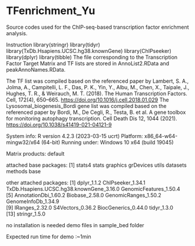 # TFenrichment_Yu
Source codes used for the ChIP-seq-based transcription factor enrichment analysis.

Instruction
library(stringr)
library(tidyr)
library(TxDb.Hsapiens.UCSC.hg38.knownGene)
library(ChIPseeker)
library(dplyr)
library(tibble)
The file corresponding to the Transcription Factor Target Matrix and TF lists are stored in AnnoList2.RData and peakAnnoNames.RData.


The TF list was compiled based on the referenced paper by Lambert, S. A., Jolma, A., Campitelli, L. F., Das, P. K., Yin, Y., Albu, M., Chen, X., Taipale, J., Hughes, T. R., & Weirauch, M. T. (2018). The Human Transcription Factors. Cell, 172(4), 650–665. https://doi.org/10.1016/j.cell.2018.01.029
The Lysosomal_biogenesis_Bordi gene list was compiled based on the referenced paper by Bordi, M., De Cegli, R., Testa, B. et al. A gene toolbox for monitoring autophagy transcription. Cell Death Dis 12, 1044 (2021). https://doi.org/10.1038/s41419-021-04121-9

System info:
R version 4.2.3 (2023-03-15 ucrt)
Platform: x86_64-w64-mingw32/x64 (64-bit)
Running under: Windows 10 x64 (build 19045)

Matrix products: default

attached base packages:
[1] stats4    stats     graphics  grDevices utils     datasets  methods   base     

other attached packages:
 [1] dplyr_1.1.2                              ChIPseeker_1.34.1                        TxDb.Hsapiens.UCSC.hg38.knownGene_3.16.0 GenomicFeatures_1.50.4                  
 [5] AnnotationDbi_1.60.2                     Biobase_2.58.0                           GenomicRanges_1.50.2                     GenomeInfoDb_1.34.9                     
 [9] IRanges_2.32.0                           S4Vectors_0.36.2                         BiocGenerics_0.44.0                      tidyr_1.3.0                             
[13] stringr_1.5.0                           


no installation is needed
demo files in sample_bed folder

Expected run time for demo :~1min
